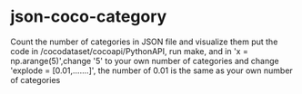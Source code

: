 # json-coco-category
Count the number of categories in JSON file and visualize them
put the code in /cocodataset/cocoapi/PythonAPI, run make, and in 'x = np.arange(5)',change '5' to your own number of categories
and change 'explode = [0.01,.......]', the number of 0.01 is the same as your own number of categories
